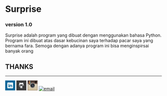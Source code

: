 # Surprise
### version 1.0
Surprise adalah program yang dibuat dengan menggunakan bahasa Python. Program ini dibuat atas dasar kebucinan saya terhadap pacar saya yang bernama fara. Semoga dengan adanya program ini bisa menginspirsai banyak orang

## THANKS
---

<!-- links to social media accounts -->
<!-- icons  -->

[1.1]: https://github.com/alifsyr/Surprise/blob/main/assets/icons/logo-linkedin-32px.png (Linkedin Zachrandika Alif Syahreza)
[2.1]: https://github.com/alifsyr/alifsyr/blob/main/assets/icons/logo-github-32px.png (Github Zachrandika Alif Syahreza)
[3.1]: https://github.com/alifsyr/alifsyr/blob/main/assets/icons/logo-instagram-32px.png (Instagram Zachrandika Alif Syahreza)
[4.1]: https://github.com/alifsyr/alifsyr/blob/main/assets/icons/log0-email-32px.png (Email Zachrandika Alif Syahreza)

<!-- links to social media accounts -->

[1]: http://linkedin.com/in/alifsyr
[2]: https://github.com/alifsyr
[3]: https://instagram.com/__zchrndkalif
[4]: mailto:alifsyr@gmail.com

<!-- section - social media icons -->

[![linkedin][1.1]][1]
[![github][2.1]][2]
[![instagram][3.1]][3]
[![email][4.1]][4]

<!-- section - social media icons -->